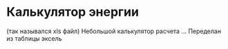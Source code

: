 # Калькулятор энергии 
(так назывался xls файл) 
Небольшой калькулятор расчета ... 
Переделан из таблицы эксель

